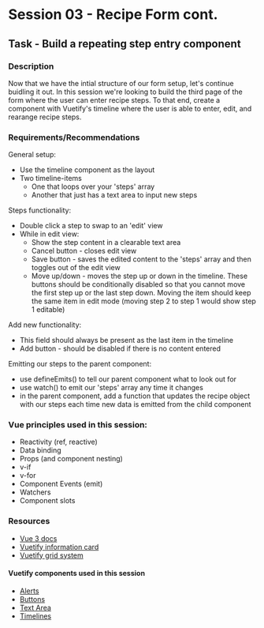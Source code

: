 # Session 03 - Recipe Form cont.

## Task - Build a repeating step entry component

### Description

Now that we have the intial structure of our form setup, let's continue buidling it out. In this session we're looking to build the third page of the form where the user can enter recipe steps. To that end, create a component with Vuetify's timeline where the user is able to enter, edit, and rearange recipe steps.

### Requirements/Recommendations

General setup:

-   Use the timeline component as the layout
-   Two timeline-items
    -   One that loops over your 'steps' array
    -   Another that just has a text area to input new steps

Steps functionality:

-   Double click a step to swap to an 'edit' view
-   While in edit view:
    -   Show the step content in a clearable text area
    -   Cancel button - closes edit view
    -   Save button - saves the edited content to the 'steps' array and then toggles out of the edit view
    -   Move up/down - moves the step up or down in the timeline. These buttons should be conditionally disabled so that you cannot move the first step up or the last step down. Moving the item should keep the same item in edit mode (moving step 2 to step 1 would show step 1 editable)

Add new functionality:

-   This field should always be present as the last item in the timeline
-   Add button - should be disabled if there is no content entered

Emitting our steps to the parent component:

-   use defineEmits() to tell our parent component what to look out for
-   use watch() to emit our 'steps' array any time it changes
-   in the parent component, add a function that updates the recipe object with our steps each time new data is emitted from the child component

### Vue principles used in this session:

-   Reactivity (ref, reactive)
-   Data binding
-   Props (and component nesting)
-   v-if
-   v-for
-   Component Events (emit)
-   Watchers
-   Component slots

### Resources

-   [Vue 3 docs](https://vuejs.org/guide/introduction.html)
-   [Vuetify information card](https://next.vuetifyjs.com/en/components/cards/#information-card)
-   [Vuetify grid system](https://next.vuetifyjs.com/en/components/grids/)

#### Vuetify components used in this session

-   [Alerts](https://vuetifyjs.com/en/components/alerts/)
-   [Buttons](https://vuetifyjs.com/en/components/buttons/)
-   [Text Area](https://vuetifyjs.com/en/components/textareas/)
-   [Timelines](https://vuetifyjs.com/en/components/timelines/)
